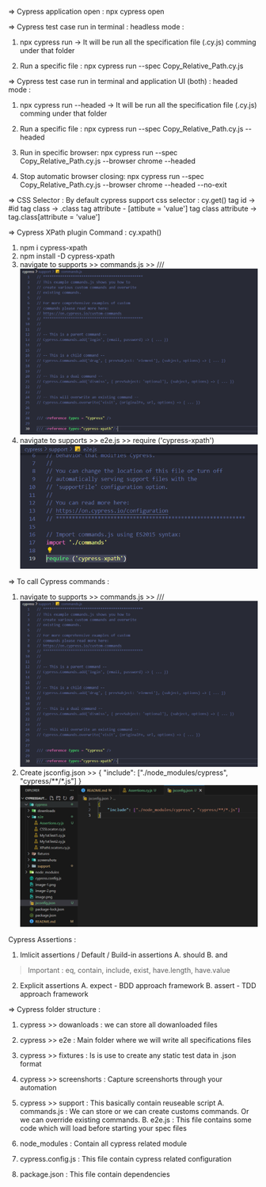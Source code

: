 => Cypress application open : npx cypress open

=> Cypress test case run in terminal : headless mode :
1. npx cypress run -> It will be run all the specification file (.cy.js) comming under that folder

3. Run a specific file : npx cypress run --spec Copy_Relative_Path.cy.js


=> Cypress test case run in terminal and application UI (both) : headed mode :
1. npx cypress run --headed -> It will be run all the specification file (.cy.js) comming under that folder

3. Run a specific file : npx cypress run --spec Copy_Relative_Path.cy.js --headed

4. Run in specific browser: npx cypress run --spec Copy_Relative_Path.cy.js --browser chrome --headed

5. Stop automatic browser closing: npx cypress run --spec Copy_Relative_Path.cy.js --browser chrome --headed --no-exit


=> CSS Selector : By default cypress support css selector
                : cy.get()
tag id -> #id
tag class -> .class
tag attribute - [attibute = 'value']
tag class attribute  -> tag.class[attribute = 'value']


=> Cypress XPath plugin Command : cy.xpath()
1. npm i cypress-xpath 
2. npm install -D cypress-xpath
3. navigate to supports >> commands.js >> /// <reference types="cypress-xpath"/>
![alt text](image-1.png)
4. navigate to supports >> e2e.js >> require ('cypress-xpath')
![alt text](image-2.png)

=> To call Cypress commands : 
1. navigate to supports >> commands.js >> /// <reference types = "Cypress" /> 
![alt text](image.png)
2. Create jsconfig.json >> 
{
    "include": ["./node_modules/cypress", "cypress/**/*.js"]
}
![alt text](image-3.png)

Cypress Assertions : 
1. Imlicit assertions / Default / Build-in assertions
A. should
B. and
> Important : eq, contain, include, exist, have.length, have.value

2. Explicit assertions
A. expect - BDD approach framework
B. assert - TDD approach framework


=> Cypress folder structure :
1. cypress >> dowanloads : we can store all dowanloaded files

2. cypress >> e2e : Main folder where we will write all specifications files

3. cypress >> fixtures : Is is use to create any static test data in .json format

4. cypress >> screenshorts : Capture screenshorts through your automation

5. cypress >> support : This basically contain reuseable script
A. commands.js : We can store or we can create customs commands. Or we can override existing commands.
B. e2e.js : This file contains some code which will load before starting your spec files

6. node_modules : Contain all cypress related module

7. cypress.config.js : This file contain cypress related configuration

8. package.json : This file contain dependencies


